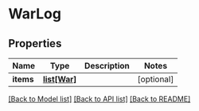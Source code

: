 # WarLog

## Properties
Name | Type | Description | Notes
------------ | ------------- | ------------- | -------------
**items** | [**list[War]**](War.md) |  | [optional] 

[[Back to Model list]](../README.md#documentation-for-models) [[Back to API list]](../README.md#documentation-for-api-endpoints) [[Back to README]](../README.md)

